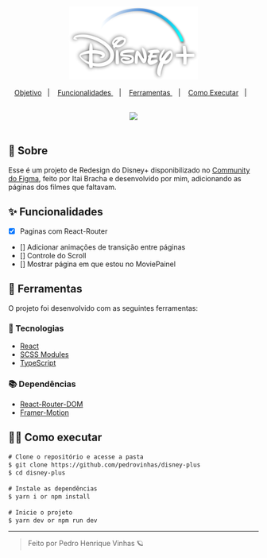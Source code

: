 <p align=center>
    <img src='./public/Disney+.svg'>
    
</p>

<p align="center">
  <a href="#-Objetivo">  Objetivo</a>&nbsp;&nbsp;&nbsp;|&nbsp;&nbsp;&nbsp;
  <a href="#-Funcionalidades">  Funcionalidades </a>&nbsp;&nbsp;&nbsp;|&nbsp;&nbsp;&nbsp;
  <a href="#-Ferramentas"> Ferramentas </a>&nbsp;&nbsp;&nbsp;|&nbsp;&nbsp;&nbsp;
  <a href="#-Como-executar">  Como Executar</a>&nbsp;&nbsp;&nbsp;|&nbsp;&nbsp;&nbsp;
</p>

<br>

<div align=center>
    <img src='./.github/disney-plus.gif'>
</div>
<br>

## 📑 Sobre
Esse é um projeto de Redesign do Disney+ disponibilizado no [Community do Figma](https://www.figma.com/community/file/1087075634452339765), feito por Itai Bracha e desenvolvido por mim, adicionando as páginas dos filmes que faltavam.

## ✨ Funcionalidades
- [X] Paginas com React-Router
- [] Adicionar animações de transição entre páginas
- [] Controle do Scroll
- [] Mostrar página em que estou no MoviePainel

## 🔧 Ferramentas
O projeto foi desenvolvido com as seguintes ferramentas:
### 🧪 Tecnologias

- [React](https://pt-br.reactjs.org/)
- [SCSS Modules](https://sass-lang.com/)
- [TypeScript](https://www.typescriptlang.org/)

### 📚 Dependências

- [React-Router-DOM](https://reactrouter.com/)
- [Framer-Motion](https://www.framer.com/motion/)
## 👷‍♂️ Como executar
```code
# Clone o repositório e acesse a pasta 
$ git clone https://github.com/pedrovinhas/disney-plus
$ cd disney-plus

# Instale as dependências
$ yarn i or npm install

# Inicie o projeto
$ yarn dev or npm run dev
```
---
<blockquote> Feito por Pedro Henrique Vinhas 🪐 </blockquote>